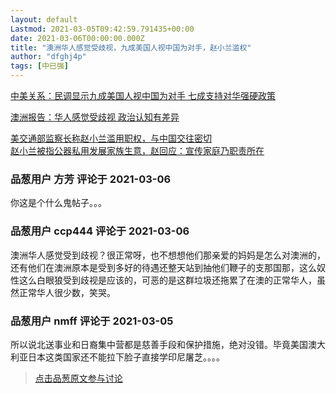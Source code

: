 ```yaml
---
layout: default
Lastmod: 2021-03-05T09:42:59.791435+00:00
date: 2021-03-06T00:00:00.000Z
title: "澳洲华人感觉受歧视，九成美国人视中国为对手，赵小兰滥权"
author: "dfghj4p"
tags: [中已强]
---
```


[中美关系：民调显示九成美国人视中国为对手 七成支持对华强硬政策]( "http://www.bbc.com/zhongwen/simp/world-56284552")  
  
[澳洲报告：华人感觉受歧视 政治认知有差异]( "https://www.dw.com/zh/澳洲报告：华人感觉受歧视-政治认知有差异/a-56769646?maca=chi-rss-chi-all-1127-rdf")  
  
[美交通部监察长称赵小兰滥用职权，与中国交往密切]( "https://cn.nytimes.com/usa/20210304/elaine-chao-inspector-general-report/?utm_source=RSS")  
[赵小兰被指公器私用发展家族生意，赵回应：宣传家庭乃职责所在]( "https://www.voachinese.com/a/inspector-general-report-cites-Elaine-Chao-for-using-office-to-help-family-20210304/5801514.html")

            
### 品葱用户 **方芳** 评论于 2021-03-06
        
你这是个什么鬼帖子。。。
        


            
### 品葱用户 **ccp444** 评论于 2021-03-06
        
澳洲华人感觉受到歧视？很正常呀，也不想想他们那亲爱的妈妈是怎么对澳洲的，还有他们在澳洲原本是受到多好的待遇还整天站到抽他们鞭子的支那国那，这么奴性这么白眼狼受到歧视是应该的，可恶的是这群垃圾还拖累了在澳的正常华人，虽然正常华人很少数，笑哭。
        


            
### 品葱用户 **nmff** 评论于 2021-03-05
        
所以说北送事业和日裔集中营都是慈善手段和保护措施，绝对没错。毕竟美国澳大利亚日本这类国家还不能拉下脸子直接学印尼屠芝。。。。
        






> [点击品葱原文参与讨论](https://pincong.rocks/article/30110)


